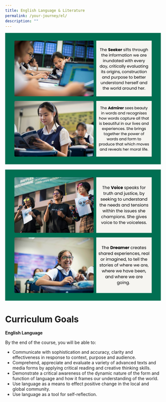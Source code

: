 ```yaml
---
title: English Language & Literature
permalink: /your-journey/el/
description: ""
---
```

![](/images/english1.png)

![](/images/english2.png)

# Curriculum Goals
**English Language**

By the end of the course, you will be able to:

*   Communicate with sophistication and accuracy, clarity and effectiveness in response to context, purpose and audience.
*   Comprehend, appreciate and evaluate a variety of advanced texts and media forms by applying critical reading and creative thinking skills.
*   Demonstrate a critical awareness of the dynamic nature of the form and function of language and how it frames our understanding of the world.
*   Use language as a means to effect positive change in the local and global community.
*   Use language as a tool for self-reflection.

